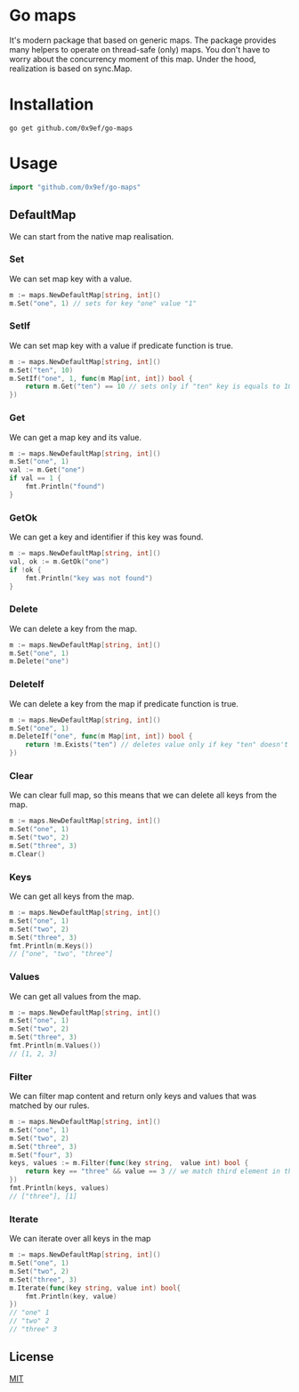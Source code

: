 # Go maps

It's modern package that based on generic maps. The package provides many helpers to operate on thread-safe (only) maps. You don't have to worry about the concurrency moment of this map. Under the hood, realization is based on sync.Map. 

 
# Installation
```
go get github.com/0x9ef/go-maps
```

# Usage
```go
import "github.com/0x9ef/go-maps"
```

## DefaultMap
We can start from the native map realisation. 

### Set
We can set map key with a value. 
```go
m := maps.NewDefaultMap[string, int]()
m.Set("one", 1) // sets for key "one" value "1" 
``` 

### SetIf
We can set map key with a value if predicate function is true. 
```go
m := maps.NewDefaultMap[string, int]()
m.Set("ten", 10)
m.SetIf("one", 1, func(m Map[int, int]) bool {
	return m.Get("ten") == 10 // sets only if "ten" key is equals to 10
})
```  

### Get
We can get a map key and its value.
```go
m := maps.NewDefaultMap[string, int]()
m.Set("one", 1)
val := m.Get("one")
if val == 1 { 
    fmt.Println("found")
}
``` 

### GetOk
We can get a key and identifier if this key was found.
```go
m := maps.NewDefaultMap[string, int]()
val, ok := m.GetOk("one")
if !ok {
    fmt.Println("key was not found")
} 
```   

### Delete
We can delete a key from the map. 
```go
m := maps.NewDefaultMap[string, int]()
m.Set("one", 1)
m.Delete("one")
```

### DeleteIf
We can delete a key from the map if predicate function is true. 
```go
m := maps.NewDefaultMap[string, int]()
m.Set("one", 1)
m.DeleteIf("one", func(m Map[int, int]) bool {
	return !m.Exists("ten") // deletes value only if key "ten" doesn't exists
})
``` 

### Clear
We can clear full map, so this means that we can delete all keys from the map.
```go
m := maps.NewDefaultMap[string, int]()
m.Set("one", 1)
m.Set("two", 2)
m.Set("three", 3)
m.Clear()
``` 

### Keys
We can get all keys from the map.
```go
m := maps.NewDefaultMap[string, int]()
m.Set("one", 1)
m.Set("two", 2)
m.Set("three", 3)
fmt.Println(m.Keys())
// ["one", "two", "three"]
```

### Values
We can get all values from the map.
```go
m := maps.NewDefaultMap[string, int]()
m.Set("one", 1)
m.Set("two", 2)
m.Set("three", 3)
fmt.Println(m.Values())
// [1, 2, 3]
```

### Filter
We can filter map content and return only keys and values that was matched by 
our rules.
```go
m := maps.NewDefaultMap[string, int]()
m.Set("one", 1)
m.Set("two", 2)
m.Set("three", 3)
m.Set("four", 3)
keys, values := m.Filter(func(key string,  value int) bool {
	return key == "three" && value == 3 // we match third element in the map
})
fmt.Println(keys, values)
// ["three"], [1]
```

### Iterate
We can iterate over all keys in the map
```go
m := maps.NewDefaultMap[string, int]()
m.Set("one", 1)
m.Set("two", 2)
m.Set("three", 3)
m.Iterate(func(key string, value int) bool{
    fmt.Println(key, value)
})
// "one" 1
// "two" 2
// "three" 3
```

## License

[MIT](./LICENSE)